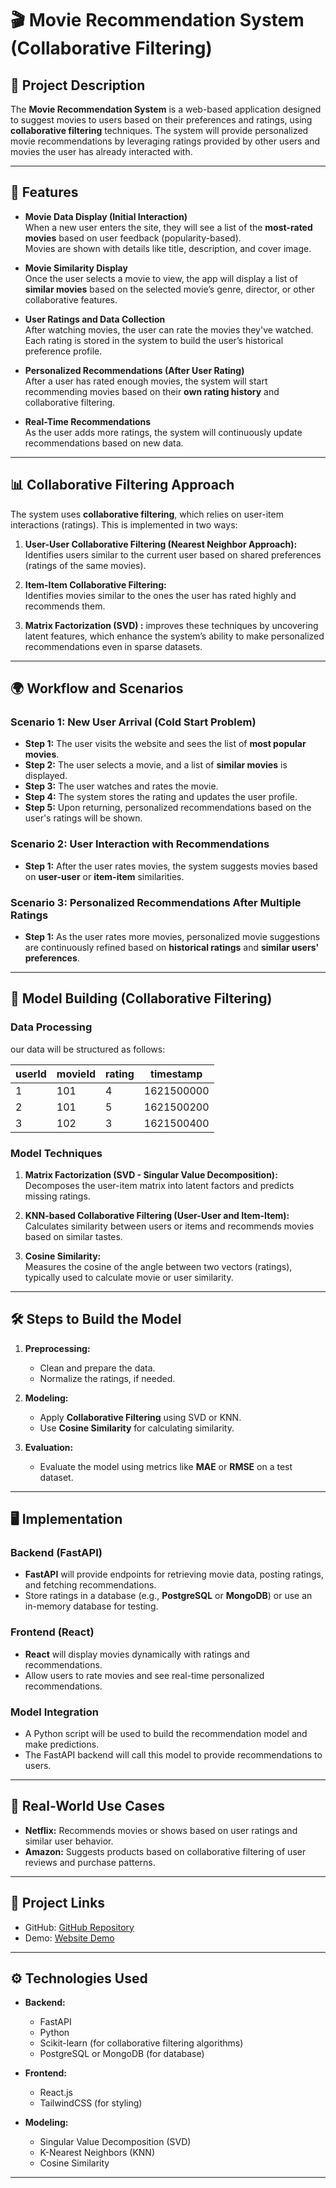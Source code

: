 # 🎬 Movie Recommendation System (Collaborative Filtering)

## 📜 Project Description

The **Movie Recommendation System** is a web-based application designed to suggest movies to users based on their preferences and ratings, using **collaborative filtering** techniques. The system will provide personalized movie recommendations by leveraging ratings provided by other users and movies the user has already interacted with.

---

## 🚀 Features

- **Movie Data Display (Initial Interaction)**  
  When a new user enters the site, they will see a list of the **most-rated movies** based on user feedback (popularity-based).  
  Movies are shown with details like title, description, and cover image.

- **Movie Similarity Display**  
  Once the user selects a movie to view, the app will display a list of **similar movies** based on the selected movie’s genre, director, or other collaborative features.

- **User Ratings and Data Collection**  
  After watching movies, the user can rate the movies they've watched. Each rating is stored in the system to build the user’s historical preference profile.

- **Personalized Recommendations (After User Rating)**  
  After a user has rated enough movies, the system will start recommending movies based on their **own rating history** and collaborative filtering.

- **Real-Time Recommendations**  
  As the user adds more ratings, the system will continuously update recommendations based on new data.

---

## 📊 Collaborative Filtering Approach

The system uses **collaborative filtering**, which relies on user-item interactions (ratings). This is implemented in two ways:

1. **User-User Collaborative Filtering (Nearest Neighbor Approach):**  
   Identifies users similar to the current user based on shared preferences (ratings of the same movies).

2. **Item-Item Collaborative Filtering:**  
   Identifies movies similar to the ones the user has rated highly and recommends them.

3. **Matrix Factorization (SVD) :** 
    improves these techniques by uncovering latent features, which enhance the system’s ability to make personalized recommendations even in sparse datasets.
---

## 🌍 Workflow and Scenarios

### Scenario 1: New User Arrival (Cold Start Problem)
- **Step 1:** The user visits the website and sees the list of **most popular movies**.
- **Step 2:** The user selects a movie, and a list of **similar movies** is displayed.
- **Step 3:** The user watches and rates the movie.
- **Step 4:** The system stores the rating and updates the user profile.
- **Step 5:** Upon returning, personalized recommendations based on the user's ratings will be shown.

### Scenario 2: User Interaction with Recommendations
- **Step 1:** After the user rates movies, the system suggests movies based on **user-user** or **item-item** similarities.
  
### Scenario 3: Personalized Recommendations After Multiple Ratings
- **Step 1:** As the user rates more movies, personalized movie suggestions are continuously refined based on **historical ratings** and **similar users' preferences**.

---

## 🔧 Model Building (Collaborative Filtering)

### Data Processing
our data will be structured as follows:

| userId | movieId | rating | timestamp   |
|--------|---------|--------|-------------|
| 1      | 101     | 4      | 1621500000  |
| 2      | 101     | 5      | 1621500200  |
| 3      | 102     | 3      | 1621500400  |

### Model Techniques

1. **Matrix Factorization (SVD - Singular Value Decomposition):**  
   Decomposes the user-item matrix into latent factors and predicts missing ratings.

2. **KNN-based Collaborative Filtering (User-User and Item-Item):**  
   Calculates similarity between users or items and recommends movies based on similar tastes.

3. **Cosine Similarity:**  
   Measures the cosine of the angle between two vectors (ratings), typically used to calculate movie or user similarity.

---

## 🛠 Steps to Build the Model

1. **Preprocessing:**
   - Clean and prepare the data.
   - Normalize the ratings, if needed.

2. **Modeling:**
   - Apply **Collaborative Filtering** using SVD or KNN.
   - Use **Cosine Similarity** for calculating similarity.

3. **Evaluation:**
   - Evaluate the model using metrics like **MAE** or **RMSE** on a test dataset.

---

## 🖥 Implementation

### Backend (FastAPI)
- **FastAPI** will provide endpoints for retrieving movie data, posting ratings, and fetching recommendations.
- Store ratings in a database (e.g., **PostgreSQL** or **MongoDB**) or use an in-memory database for testing.

### Frontend (React)
- **React** will display movies dynamically with ratings and recommendations.
- Allow users to rate movies and see real-time personalized recommendations.

### Model Integration
- A Python script will be used to build the recommendation model and make predictions.
- The FastAPI backend will call this model to provide recommendations to users.

---

## 🔑 Real-World Use Cases

- **Netflix:** Recommends movies or shows based on user ratings and similar user behavior.
- **Amazon:** Suggests products based on collaborative filtering of user reviews and purchase patterns.

---

## 🔗 Project Links

- GitHub: [ GitHub Repository](https://github.com/mouabbi/Movie-Recommendation-System-Collaborative-Filtering-)
- Demo: [Website Demo](https://my-website.com)

---

## ⚙️ Technologies Used

- **Backend:**  
  - FastAPI  
  - Python  
  - Scikit-learn (for collaborative filtering algorithms)  
  - PostgreSQL or MongoDB (for database)

- **Frontend:**  
  - React.js  
  - TailwindCSS (for styling)

- **Modeling:**  
  - Singular Value Decomposition (SVD)  
  - K-Nearest Neighbors (KNN)  
  - Cosine Similarity  

---